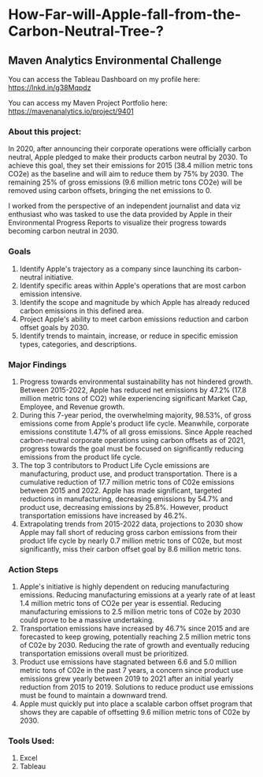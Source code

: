 # How-Far-will-Apple-fall-from-the-Carbon-Neutral-Tree-?

## Maven Analytics Environmental Challenge

You can access the Tableau Dashboard on my profile here: https://lnkd.in/g38Mqpdz

You can access my Maven Project Portfolio here: https://mavenanalytics.io/project/9401 

### About this project:
In 2020, after announcing their corporate operations were officially carbon neutral, Apple pledged to make their products carbon neutral by 2030. To achieve this goal, they set their emissions for 2015 (38.4 million metric tons CO2e) as the baseline and will aim to reduce them by 75% by 2030. The remaining 25% of gross emissions (9.6 million metric tons CO2e) will be removed using carbon offsets, bringing the net emissions to 0.

I worked from the perspective of an independent journalist and data viz enthusiast who was tasked to use the data provided by Apple in their Environmental Progress Reports to visualize their progress towards becoming carbon neutral in 2030.

### Goals
1) Identify Apple's trajectory as a company since launching its carbon-neutral initiative.
2) Identify specific areas within Apple's operations that are most carbon emission intensive.
3) Identify the scope and magnitude by which Apple has already reduced carbon emissions in this defined area.
4) Project Apple's ability to meet carbon emissions reduction and carbon offset goals by 2030.
5) Identify trends to maintain, increase, or reduce in specific emission types, categories, and descriptions.

### Major Findings
1) Progress towards environmental sustainability has not hindered growth. Between 2015-2022, Apple has reduced net emissions by 47.2% (17.8 million metric tons of CO2) while experiencing significant Market Cap, Employee, and Revenue growth.
2) During this 7-year period, the overwhelming majority, 98.53%, of gross emissions come from Apple's product life cycle. Meanwhile, corporate emissions constitute 1.47% of all gross emissions.
   Since Apple reached carbon-neutral corporate operations using carbon offsets as of 2021, progress towards the goal must be focused on significantly reducing emissions from the product life cycle.
3) The top 3 contributors to Product Life Cycle emissions are  manufacturing, product use, and product transportation. There is a cumulative reduction of 17.7 million metric tons of C02e emissions between
   2015 and 2022. Apple has made significant, targeted reductions in manufacturing, decreasing emissions by 54.7% and product use, decreasing emissions by 25.8%. However, product transportation emissions
   have increased by 46.2%.
5) Extrapolating trends from 2015-2022 data, projections to 2030 show Apple may fall short of reducing gross carbon emissions from their product life cycle by nearly 0.7 million metric tons of C02e, but
   most significantly, miss their carbon offset goal by 8.6 million metric tons.

### Action Steps
1) Apple's initiative is highly dependent on reducing manufacturing emissions. Reducing manufacturing emissions at a yearly rate of at least 1.4 million metric tons of CO2e per year is essential. Reducing
   manufacturing emissions to 2.5 million metric tons of C02e by 2030 could prove to be a massive undertaking.
2) Transportation emissions have increased by 46.7% since 2015 and are forecasted to keep growing, potentially reaching 2.5 million metric tons of C02e by 2030.  Reducing the rate of growth and eventually
   reducing transportation emissions overall must be prioritized.
3) Product use emissions have stagnated between 6.6 and 5.0 million metric tons of C02e in the past 7 years, a concern since product use emissions grew yearly between 2019 to 2021 after an initial yearly
   reduction from 2015 to 2019. Solutions to reduce product use emissions must be found to maintain a downward trend.
4) Apple must quickly put into place a scalable carbon offset program that shows they are capable of offsetting 9.6 million metric tons of C02e by 2030. 

### Tools Used:
1) Excel
2) Tableau

